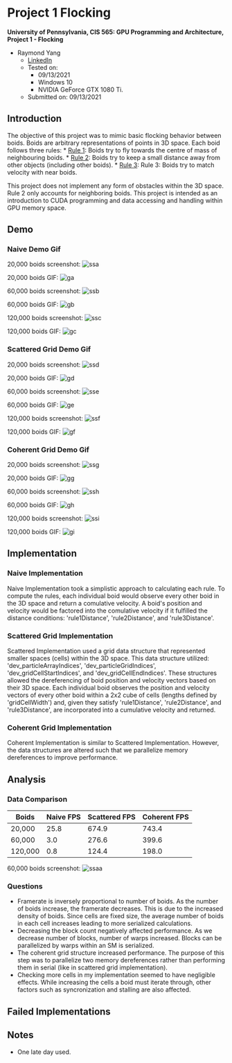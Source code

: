 Project 1 Flocking
====================

**University of Pennsylvania, CIS 565: GPU Programming and Architecture,
Project 1 - Flocking**

* Raymond Yang
	* [LinkedIn](https://www.linkedin.com/in/raymond-yang-b85b19168)
	* Tested on: 
		* 09/13/2021
		* Windows 10
		* NVIDIA GeForce GTX 1080 Ti. 
	* Submitted on: 09/13/2021

## Introduction
The objective of this project was to mimic basic flocking behavior between boids. Boids are arbitrary representations of points in 3D space. Each boid follows three rules: 
	* [Rule 1](https://github.com/CIS565-Fall-2021/Project1-CUDA-Flocking/blob/main/INSTRUCTION.md#rule-1-boids-try-to-fly-towards-the-centre-of-mass-of-neighbouring-boids): Boids try to fly towards the centre of mass of neighbouring boids.
	* [Rule 2](https://github.com/CIS565-Fall-2021/Project1-CUDA-Flocking/blob/main/INSTRUCTION.md#rule-2-boids-try-to-keep-a-small-distance-away-from-other-objects-including-other-boids): Boids try to keep a small distance away from other objects (including other boids).
	* [Rule 3](https://github.com/CIS565-Fall-2021/Project1-CUDA-Flocking/blob/main/INSTRUCTION.md#rule-3-boids-try-to-match-velocity-with-near-boids): Rule 3: Boids try to match velocity with near boids.

This project does not implement any form of obstacles within the 3D space. Rule 2 only accounts for neighboring boids. This project is intended as an introduction to CUDA programming and data accessing and handling within GPU memory space. 

## Demo 

### Naive Demo Gif
20,000 boids screenshot: 
![ssa](images/a.PNG)

20,000 boids GIF:
![ga](images/a.GIF)

60,000 boids screenshot: 
![ssb](images/b.PNG)

60,000 boids GIF:
![gb](images/b.GIF)

120,000 boids screenshot: 
![ssc](images/c.PNG)

120,000 boids GIF:
![gc](images/c.GIF)

### Scattered Grid Demo Gif
20,000 boids screenshot: 
![ssd](images/d.PNG)

20,000 boids GIF:
![gd](images/d.GIF)

60,000 boids screenshot: 
![sse](images/e.PNG)

60,000 boids GIF:
![ge](images/e.GIF)

120,000 boids screenshot: 
![ssf](images/f.PNG)

120,000 boids GIF:
![gf](images/f.GIF)

### Coherent Grid Demo Gif
20,000 boids screenshot: 
![ssg](images/g.PNG)

20,000 boids GIF:
![gg](images/g.GIF)

60,000 boids screenshot: 
![ssh](images/h.PNG)

60,000 boids GIF:
![gh](images/h.GIF)

120,000 boids screenshot: 
![ssi](images/i.PNG)

120,000 boids GIF:
![gi](images/i.GIF)

## Implementation 


### Naive Implementation
Naive Implementation took a simplistic approach to calculating each rule. To compute the rules, each individual boid would observe every other boid in the 3D space and return a comulative velocity. A boid\'s position and velocity would be factored into the comulative velocity if it fulfilled the distance conditions: 'rule1Distance', 'rule2Distance', and 'rule3Distance'.

### Scattered Grid Implementation
Scattered Implementation used a grid data structure that represented smaller spaces (cells) within the 3D space. This data structure utilized: 'dev_particleArrayIndices', 'dev_particleGridIndices', 'dev_gridCellStartIndices', and 'dev_gridCellEndIndices'. These structures allowed the dereferencing of boid position and velocity vectors based on their 3D space. Each individual boid observes the position and velocity vectors of every other boid within a 2x2 cube of cells (lengths defined by 'gridCellWidth') and, given they satisfy 'rule1Distance', 'rule2Distance', and 'rule3Distance', are incorporated into a cumulative velocity and returned. 

### Coherent Grid Implementation
Coherent Implementation is similar to Scattered Implementation. However, the data structures are altered such that we parallelize memory dereferences to improve performance. 

## Analysis


### Data Comparison
| Boids   | Naive FPS | Scattered FPS | Coherent FPS |
|---------|-----------|---------------|--------------|
| 20,000  | 25.8      | 674.9         | 743.4        |
| 60,000  | 3.0       | 276.6         | 399.6        |
| 120,000 | 0.8       | 124.4         | 198.0        |

60,000 boids screenshot: 
![ssaa](images/aa.PNG)

### Questions
* Framerate is inversely proportional to number of boids. As the number of boids increase, the framerate decreases. This is due to the increased density of boids. Since cells are fixed size, the average number of boids in each cell increases leading to more serialized calculations. 
* Decreasing the block count negatively affected performance. As we decrease number of blocks, number of warps increased. Blocks can be parallelized by warps within an SM is serialized. 
* The coherent grid structure increased performance. The purpose of this step was to parallelize two memory dereferences rather than performing them in serial (like in scattered grid implementation).
* Checking more cells in my implementation seemed to have negligible effects. While increasing the cells a boid must iterate through, other factors such as syncronization and stalling are also affected. 

## Failed Implementations


## Notes
* One late day used. 